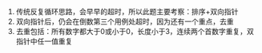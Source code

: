 1. 传统反复循环思路，会早早的超时，所以此题主要考察：排序+双向指针
2. 双向指针后，仍会在倒数第三个用例处超时，因为还有一个重点，去重
3. 去重包括：所有数字都大于0或小于0，长度小于3，连续两个首数字重复，双指针中任一值重复
